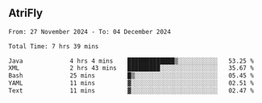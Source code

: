 ## AtriFly

<!--START_SECTION:waka-->

```txt
From: 27 November 2024 - To: 04 December 2024

Total Time: 7 hrs 39 mins

Java             4 hrs 4 mins    █████████████▒░░░░░░░░░░░   53.25 %
XML              2 hrs 43 mins   █████████░░░░░░░░░░░░░░░░   35.67 %
Bash             25 mins         █▒░░░░░░░░░░░░░░░░░░░░░░░   05.45 %
YAML             11 mins         ▓░░░░░░░░░░░░░░░░░░░░░░░░   02.51 %
Text             11 mins         ▓░░░░░░░░░░░░░░░░░░░░░░░░   02.47 %
```

<!--END_SECTION:waka-->

